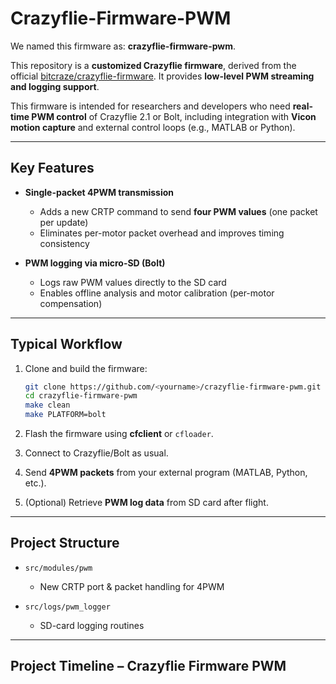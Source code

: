 # Crazyflie-Firmware-PWM

We named this firmware as: **crazyflie-firmware-pwm**.

This repository is a **customized Crazyflie firmware**, derived from the official [bitcraze/crazyflie-firmware](https://github.com/bitcraze/crazyflie-firmware).
It provides **low-level PWM streaming and logging support**.

This firmware is intended for researchers and developers who need **real-time PWM control** of Crazyflie 2.1 or Bolt, including integration with **Vicon motion capture** and external control loops (e.g., MATLAB or Python).

---

## Key Features

* **Single-packet 4PWM transmission**

  * Adds a new CRTP command to send **four PWM values** (one packet per update)
  * Eliminates per-motor packet overhead and improves timing consistency

* **PWM logging via micro-SD (Bolt)**

  * Logs raw PWM values directly to the SD card
  * Enables offline analysis and motor calibration (per-motor compensation)

---

## Typical Workflow

1. Clone and build the firmware:

   ```bash
   git clone https://github.com/<yourname>/crazyflie-firmware-pwm.git
   cd crazyflie-firmware-pwm
   make clean
   make PLATFORM=bolt
   ```
2. Flash the firmware using **cfclient** or `cfloader`.
3. Connect to Crazyflie/Bolt as usual.
4. Send **4PWM packets** from your external program (MATLAB, Python, etc.).
5. (Optional) Retrieve **PWM log data** from SD card after flight.

---

## Project Structure

* `src/modules/pwm`

  * New CRTP port & packet handling for 4PWM

* `src/logs/pwm_logger`

  * SD-card logging routines

---

## Project Timeline – Crazyflie Firmware PWM


